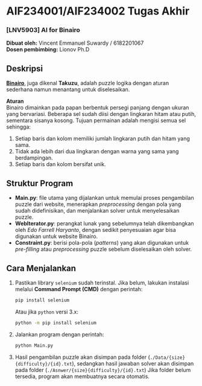 # AIF234001/AIF234002 Tugas Akhir 

### [LNV5903] AI for Binairo

**Dibuat oleh:** Vincent Emmanuel Suwardy / 6182201067  
**Dosen pembimbing:** Lionov Ph.D

## Deskripsi

[**Binairo**](https://www.puzzle-binairo.com/), juga dikenal **Takuzu**, adalah puzzle logika dengan aturan sederhana namun menantang untuk diselesaikan.

**Aturan**  
Binairo dimainkan pada papan berbentuk persegi panjang dengan ukuran yang bervariasi. Beberapa sel sudah diisi dengan lingkaran hitam atau putih, sementara sisanya kosong. Tujuan permainan adalah mengisi semua sel sehingga:
1. Setiap baris dan kolom memiliki jumlah lingkaran putih dan hitam yang sama.
2. Tidak ada lebih dari dua lingkaran dengan warna yang sama yang berdampingan.
3. Setiap baris dan kolom bersifat unik.

## Struktur Program

- **Main.py**: file utama yang dijalankan untuk memulai proses pengambilan puzzle dari website, menerapkan _preprocessing_ dengan pola yang sudah didefinisikan, dan menjalankan solver untuk menyelesaikan puzzle.
- **WebIterator.py**: perangkat lunak yang sebelumnya telah dikembangkan oleh _Edo Farrell Haryanto_, dengan sedikit penyesuaian agar bisa digunakan untuk website Binairo.
- **Constraint.py**: berisi pola-pola (_patterns_) yang akan digunakan untuk _pre-filling_ atau _preprocessing_ puzzle sebelum diselesaikan oleh solver.

## Cara Menjalankan

1. Pastikan library `selenium` sudah terinstal.
   Jika belum, lakukan instalasi melalui **Command Prompt (CMD)** dengan perintah:

   ```bash
   pip install selenium
   ```

   Atau jika `python` versi 3.x:

   ```bash
   python -m pip install selenium
   ``` 

2. Jalankan program dengan perintah:

    ```bash
    python Main.py
    ```

3. Hasil pengambilan puzzle akan disimpan pada folder (`./Data/{size}{difficulty}/{id}.txt`), sedangkan hasil jawaban solver akan disimpan pada folder (`./Asnwer/{size}{difficulty}/{id}.txt`)
   Jika folder belum tersedia, program akan membuatnya secara otomatis.